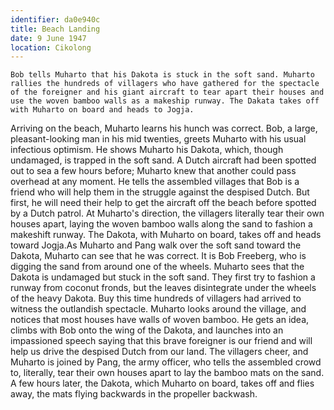 ```yaml
---
identifier: da0e940c
title: Beach Landing
date: 9 June 1947 
location: Cikolong
---
```


``` {.synopsis}
Bob tells Muharto that his Dakota is stuck in the soft sand. Muharto rallies the hundreds of villagers who have gathered for the spectacle of the foreigner and his giant aircraft to tear apart their houses and use the woven bamboo walls as a makeship runway. The Dakata takes off with Muharto on board and heads to Jogja.
```

Arriving on the beach, Muharto learns his hunch was correct. Bob, a
large, pleasant-looking man in his mid twenties, greets Muharto with his
usual infectious optimism. He shows Muharto his Dakota, which, though
undamaged, is trapped in the soft sand. A Dutch aircraft had been
spotted out to sea a few hours before; Muharto knew that another could
pass overhead at any moment. He tells the assembled villages that Bob is
a friend who will help them in the struggle against the despised Dutch.
But first, he will need their help to get the aircraft off the beach
before spotted by a Dutch patrol. At Muharto's direction, the villagers
literally tear their own houses apart, laying the woven bamboo walls
along the sand to fashion a makeshift runway. The Dakota, with Muharto
on board, takes off and heads toward Jogja.As Muharto and Pang walk over
the soft sand toward the Dakota, Muharto can see that he was correct. It
is Bob Freeberg, who is digging the sand from around one of the wheels.
Muharto sees that the Dakota is undamaged but stuck in the soft sand.
They first try to fashion a runway from coconut fronds, but the leaves
disintegrate under the wheels of the heavy Dakota. Buy this time
hundreds of villagers had arrived to witness the outlandish spectacle.
Muharto looks around the village, and notices that most houses have
walls of woven bamboo. He gets an idea, climbs with Bob onto the wing of
the Dakota, and launches into an impassioned speech saying that this
brave foreigner is our friend and will help us drive the despised Dutch
from our land. The villagers cheer, and Muharto is joined by Pang, the
army officer, who tells the assembled crowd to, literally, tear their
own houses apart to lay the bamboo mats on the sand. A few hours later,
the Dakota, which Muharto on board, takes off and flies away, the mats
flying backwards in the propeller backwash.
